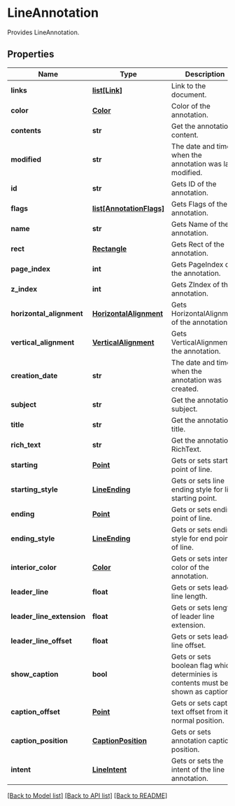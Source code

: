 ﻿# LineAnnotation
Provides LineAnnotation.

## Properties
Name | Type | Description | Notes
------------ | ------------- | ------------- | -------------
**links** | [**list[Link]**](Link.md) | Link to the document. | [optional] 
**color** | [**Color**](Color.md) | Color of the annotation. | [optional] 
**contents** | **str** | Get the annotation content. | [optional] 
**modified** | **str** | The date and time when the annotation was last modified. | [optional] 
**id** | **str** | Gets ID of the annotation. | [optional] 
**flags** | [**list[AnnotationFlags]**](AnnotationFlags.md) | Gets Flags of the annotation. | [optional] 
**name** | **str** | Gets Name of the annotation. | [optional] 
**rect** | [**Rectangle**](Rectangle.md) | Gets Rect of the annotation. | 
**page_index** | **int** | Gets PageIndex of the annotation. | [optional] 
**z_index** | **int** | Gets ZIndex of the annotation. | [optional] 
**horizontal_alignment** | [**HorizontalAlignment**](HorizontalAlignment.md) | Gets HorizontalAlignment of the annotation. | [optional] 
**vertical_alignment** | [**VerticalAlignment**](VerticalAlignment.md) | Gets VerticalAlignment of the annotation. | [optional] 
**creation_date** | **str** | The date and time when the annotation was created. | [optional] 
**subject** | **str** | Get the annotation subject. | [optional] 
**title** | **str** | Get the annotation title. | [optional] 
**rich_text** | **str** | Get the annotation RichText. | [optional] 
**starting** | [**Point**](Point.md) | Gets or sets starting point of line. | 
**starting_style** | [**LineEnding**](LineEnding.md) | Gets or sets line ending style for line starting point. | [optional] 
**ending** | [**Point**](Point.md) | Gets or sets ending point of line. | 
**ending_style** | [**LineEnding**](LineEnding.md) | Gets or sets ending style for end point of line. | [optional] 
**interior_color** | [**Color**](Color.md) | Gets or sets interior color of the annotation. | [optional] 
**leader_line** | **float** | Gets or sets leader line length. | [optional] 
**leader_line_extension** | **float** | Gets or sets length of leader line extension. | [optional] 
**leader_line_offset** | **float** | Gets or sets leader line offset. | [optional] 
**show_caption** | **bool** | Gets or sets boolean flag which determinies is contents must be shown as caption. | [optional] 
**caption_offset** | [**Point**](Point.md) | Gets or sets caption text offset from its normal position. | [optional] 
**caption_position** | [**CaptionPosition**](CaptionPosition.md) | Gets or sets annotation caption position. | [optional] 
**intent** | [**LineIntent**](LineIntent.md) | Gets or sets the intent of the line annotation. | [optional] 

[[Back to Model list]](../README.md#documentation-for-models) [[Back to API list]](../README.md#documentation-for-api-endpoints) [[Back to README]](../README.md)


